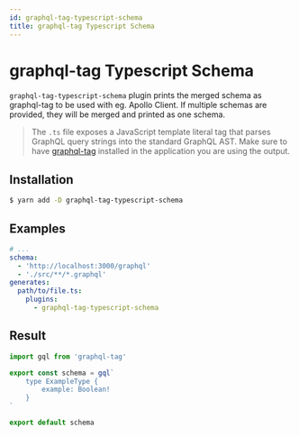 ```yaml
---
id: graphql-tag-typescript-schema
title: graphql-tag Typescript Schema
---
```


# graphql-tag Typescript Schema

`graphql-tag-typescript-schema` plugin prints the merged schema as graphql-tag to be used with eg. Apollo Client. If multiple schemas are provided, they will be merged and printed as one schema.

> The `.ts` file exposes a JavaScript template literal tag that parses GraphQL query strings into the standard GraphQL AST. Make sure to have [graphql-tag](https://github.com/apollographql/graphql-tag) installed in the application you are using the output.

## Installation

```sh
$ yarn add -D graphql-tag-typescript-schema
```

## Examples

```yaml
# ...
schema:
  - 'http://localhost:3000/graphql'
  - './src/**/*.graphql'
generates:
  path/to/file.ts:
    plugins:
      - graphql-tag-typescript-schema
```

## Result

```typescript
import gql from 'graphql-tag'

export const schema = gql`
    type ExampleType {
        example: Boolean!
    }
`

export default schema

```